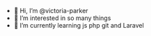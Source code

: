 - 👋 Hi, I’m @victoria-parker
- 👀 I’m interested in so many things
- 🌱 I’m currently learning js php git and Laravel

